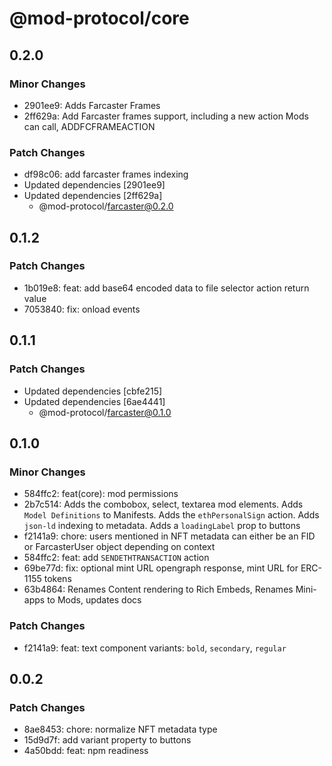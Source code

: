 # @mod-protocol/core

## 0.2.0

### Minor Changes

- 2901ee9: Adds Farcaster Frames
- 2ff629a: Add Farcaster frames support, including a new action Mods can call, ADDFCFRAMEACTION

### Patch Changes

- df98c06: add farcaster frames indexing
- Updated dependencies [2901ee9]
- Updated dependencies [2ff629a]
  - @mod-protocol/farcaster@0.2.0

## 0.1.2

### Patch Changes

- 1b019e8: feat: add base64 encoded data to file selector action return value
- 7053840: fix: onload events

## 0.1.1

### Patch Changes

- Updated dependencies [cbfe215]
- Updated dependencies [6ae4441]
  - @mod-protocol/farcaster@0.1.0

## 0.1.0

### Minor Changes

- 584ffc2: feat(core): mod permissions
- 2b7c514: Adds the combobox, select, textarea mod elements. Adds `Model Definitions` to Manifests. Adds the `ethPersonalSign` action. Adds `json-ld` indexing to metadata. Adds a `loadingLabel` prop to buttons
- f2141a9: chore: users mentioned in NFT metadata can either be an FID or FarcasterUser object depending on context
- 584ffc2: feat: add `SENDETHTRANSACTION` action
- 69be77d: fix: optional mint URL opengraph response, mint URL for ERC-1155 tokens
- 63b4864: Renames Content rendering to Rich Embeds, Renames Mini-apps to Mods, updates docs

### Patch Changes

- f2141a9: feat: text component variants: `bold`, `secondary`, `regular`

## 0.0.2

### Patch Changes

- 8ae8453: chore: normalize NFT metadata type
- 15d9d7f: add variant property to buttons
- 4a50bdd: feat: npm readiness
